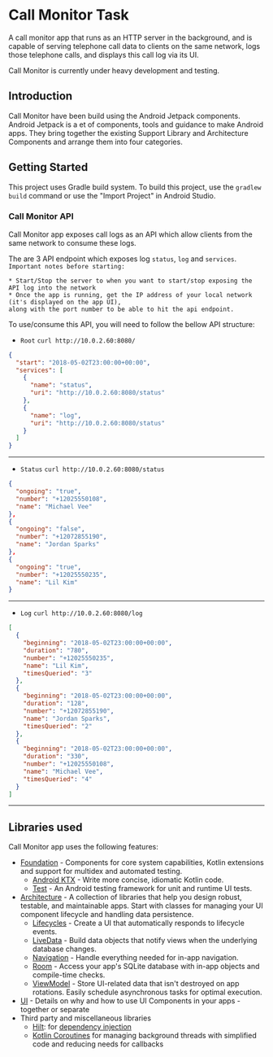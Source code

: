 Call Monitor Task
=================

A call monitor app that runs as an HTTP server in the background, and is capable of serving 
telephone call data to clients on the same network, logs those telephone calls, and displays
this call log via its UI.

Call Monitor is currently under heavy development and testing.

Introduction
------------

Call Monitor have been build using the Android Jetpack components.
Android Jetpack is a et of components, tools and guidance to make Android apps. They bring
together the existing Support Library and Architecture Components and arrange them into four 
categories.

Getting Started
---------------
This project uses Gradle build system. To build this project, use the `gradlew build` command
or use the "Import Project" in Android Studio.

### Call Monitor API
Call Monitor app exposes call logs as an API which allow clients from the same network to 
consume these logs.

The are 3 API endpoint which exposes log `status`, `log` and `services`.
`Important notes before starting:`
```
* Start/Stop the server to when you want to start/stop exposing the API log into the network
* Once the app is running, get the IP address of your local network (it's displayed on the app UI), 
along with the port number to be able to hit the api endpoint.
```
To use/consume this API, you will need to follow the bellow API structure:

* `Root`
`curl http://10.0.2.60:8080/`
```json
{
  "start": "2018-05-02T23:00:00+00:00",
  "services": [
    {
      "name": "status",
      "uri": "http://10.0.2.60:8080/status"
    },
    {
      "name": "log",
      "uri": "http://10.0.2.60:8080/status"
    }
  ]
}
```
--------------------------------------------

* `Status`
`curl http://10.0.2.60:8080/status`
```json
{
  "ongoing": "true",
  "number": "+12025550108",
  "name": "Michael Vee"
},
{
  "ongoing": "false",
  "number": "+12072855190",
  "name": "Jordan Sparks"
},
{
  "ongoing": "true",
  "number": "+12025550235",
  "name": "Lil Kim"
}
```
------------------------------

* `Log`
`curl http://10.0.2.60:8080/log`
```json
[
  {
    "beginning": "2018-05-02T23:00:00+00:00",
    "duration": "780",
    "number": "+12025550235",
    "name": "Lil Kim",
    "timesQueried": "3"
  },
  {
    "beginning": "2018-05-02T23:00:00+00:00",
    "duration": "128",
    "number": "+12072855190",
    "name": "Jordan Sparks",
    "timesQueried": "2"
  },
  {
    "beginning": "2018-05-02T23:00:00+00:00",
    "duration": "330",
    "number": "+12025550108",
    "name": "Michael Vee",
    "timesQueried": "4"
  }
]
```
---------------------------------------------


Libraries used
--------------
Call Monitor app uses the following features:

* [Foundation][0] - Components for core system capabilities, Kotlin extensions and support for
  multidex and automated testing.
  * [Android KTX][1] - Write more concise, idiomatic Kotlin code.
  * [Test][2] - An Android testing framework for unit and runtime UI tests.
* [Architecture][3] - A collection of libraries that help you design robust, testable, and
  maintainable apps. Start with classes for managing your UI component lifecycle and handling data
  persistence.
  * [Lifecycles][4] - Create a UI that automatically responds to lifecycle events.
  * [LiveData][5] - Build data objects that notify views when the underlying database changes.
  * [Navigation][6] - Handle everything needed for in-app navigation.
  * [Room][7] - Access your app's SQLite database with in-app objects and compile-time checks.
  * [ViewModel][8] - Store UI-related data that isn't destroyed on app rotations. Easily schedule
     asynchronous tasks for optimal execution.
* [UI][9] - Details on why and how to use UI Components in your apps - together or separate
* Third party and miscellaneous libraries
  * [Hilt][10]: for [dependency injection][11]
  * [Kotlin Coroutines][12] for managing background threads with simplified code and reducing needs for callbacks

[0]: https://developer.android.com/jetpack/components
[1]: https://developer.android.com/kotlin/ktx
[2]: https://developer.android.com/training/testing/
[3]: https://developer.android.com/jetpack/arch/
[4]: https://developer.android.com/topic/libraries/architecture/lifecycle
[5]: https://developer.android.com/topic/libraries/architecture/livedata
[6]: https://developer.android.com/topic/libraries/architecture/navigation/
[7]: https://developer.android.com/topic/libraries/architecture/room
[8]: https://developer.android.com/topic/libraries/architecture/viewmodel
[9]: https://developer.android.com/guide/topics/ui
[10]: https://developer.android.com/training/dependency-injection/hilt-android
[11]: https://developer.android.com/training/dependency-injection
[12]: https://kotlinlang.org/docs/reference/coroutines-overview.html
